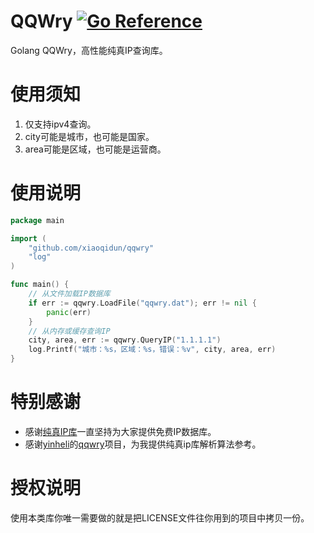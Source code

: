 # QQWry [![Go Reference](https://pkg.go.dev/badge/github.com/xiaoqidun/qqwry.svg)](https://pkg.go.dev/github.com/xiaoqidun/qqwry)

Golang QQWry，高性能纯真IP查询库。

# 使用须知

1. 仅支持ipv4查询。
2. city可能是城市，也可能是国家。
3. area可能是区域，也可能是运营商。

# 使用说明

```go
package main

import (
	"github.com/xiaoqidun/qqwry"
	"log"
)

func main() {
	// 从文件加载IP数据库
	if err := qqwry.LoadFile("qqwry.dat"); err != nil {
		panic(err)
	}
	// 从内存或缓存查询IP
	city, area, err := qqwry.QueryIP("1.1.1.1")
	log.Printf("城市：%s，区域：%s，错误：%v", city, area, err)
}
```

# 特别感谢

- 感谢[纯真IP库](https://www.cz88.net/)一直坚持为大家提供免费IP数据库。
- 感谢[yinheli](https://github.com/yinheli)的[qqwry](https://github.com/yinheli/qqwry)项目，为我提供纯真ip库解析算法参考。

# 授权说明

使用本类库你唯一需要做的就是把LICENSE文件往你用到的项目中拷贝一份。